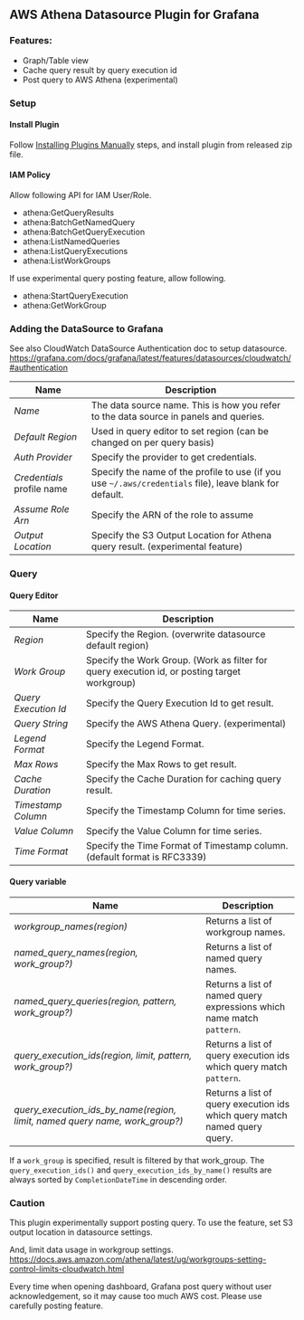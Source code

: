 ## AWS Athena Datasource Plugin for Grafana

### Features:
 * Graph/Table view
 * Cache query result by query execution id
 * Post query to AWS Athena (experimental)

### Setup
#### Install Plugin
Follow [Installing Plugins Manually](https://grafana.com/docs/plugins/installation/) steps, and install plugin from released zip file.

#### IAM Policy
Allow following API for IAM User/Role.

- athena:GetQueryResults
- athena:BatchGetNamedQuery
- athena:BatchGetQueryExecution
- athena:ListNamedQueries
- athena:ListQueryExecutions
- athena:ListWorkGroups

If use experimental query posting feature, allow following.
- athena:StartQueryExecution
- athena:GetWorkGroup

### Adding the DataSource to Grafana
See also CloudWatch DataSource Authentication doc to setup datasource.
https://grafana.com/docs/grafana/latest/features/datasources/cloudwatch/#authentication

| Name                       | Description                                                                                             |
| -------------------------- | ------------------------------------------------------------------------------------------------------- |
| _Name_                     | The data source name. This is how you refer to the data source in panels and queries.                   |
| _Default Region_           | Used in query editor to set region (can be changed on per query basis)                                  |
| _Auth Provider_            | Specify the provider to get credentials.                                                                |
| _Credentials_ profile name | Specify the name of the profile to use (if you use `~/.aws/credentials` file), leave blank for default. |
| _Assume Role Arn_          | Specify the ARN of the role to assume                                                                   |
| _Output Location_          | Specify the S3 Output Location for Athena query result. (experimental feature)                          |

### Query
#### Query Editor

| Name                       | Description                                                                                             |
| -------------------------- | ------------------------------------------------------------------------------------------------------- |
| _Region_                   | Specify the Region. (overwrite datasource default region)                                               |
| _Work Group_               | Specify the Work Group. (Work as filter for query execution id, or posting target workgroup)            |
| _Query Execution Id_       | Specify the Query Execution Id to get result.                                                           |
| _Query String_             | Specify the AWS Athena Query. (experimental)                                                            |
| _Legend Format_            | Specify the Legend Format.                                                                              |
| _Max Rows_                 | Specify the Max Rows to get result.                                                                     |
| _Cache Duration_           | Specify the Cache Duration for caching query result.                                                    |
| _Timestamp Column_         | Specify the Timestamp Column for time series.                                                           |
| _Value Column_             | Specify the Value Column for time series.                                                               |
| _Time Format_              | Specify the Time Format of Timestamp column. (default format is RFC3339)                                |

#### Query variable

| Name                                                                        | Description                                                                |
| --------------------------------------------------------------------------- | -------------------------------------------------------------------------- |
| *workgroup_names(region)*                                                   | Returns a list of workgroup names.                                         |
| *named_query_names(region, work_group?)*                                    | Returns a list of named query names.                                       |
| *named_query_queries(region, pattern, work_group?)*                         | Returns a list of named query expressions which name match `pattern`.      |
| *query_execution_ids(region, limit, pattern, work_group?)*                  | Returns a list of query execution ids which query match `pattern`.         |
| *query_execution_ids_by_name(region, limit, named query name, work_group?)* | Returns a list of query execution ids which query match named query query. |

If a `work_group` is specified, result is filtered by that work_group.
The `query_execution_ids()` and `query_execution_ids_by_name()` results are always sorted by `CompletionDateTime` in descending order.

### Caution
This plugin experimentally support posting query.
To use the feature, set S3 output location in datasource settings.

And, limit data usage in workgroup settings.
https://docs.aws.amazon.com/athena/latest/ug/workgroups-setting-control-limits-cloudwatch.html

Every time when opening dashboard, Grafana post query without user acknowledgement, so it may cause too much AWS cost.
Please use carefully posting feature.
